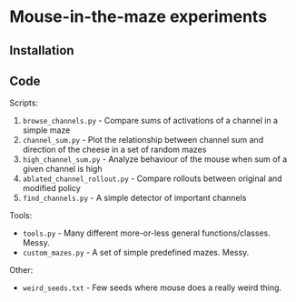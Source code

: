 # Mouse-in-the-maze experiments

## Installation

## Code

Scripts:

1. `browse_channels.py` - Compare sums of activations of a channel in a simple maze
2. `channel_sum.py` - Plot the relationship between channel sum and direction of the cheese in a set of random mazes
3. `high_channel_sum.py` - Analyze behaviour of the mouse when sum of a given channel is high
4. `ablated_channel_rollout.py` - Compare rollouts between original and modified policy
5. `find_channels.py` - A simple detector of important channels

Tools:
*   `tools.py` - Many different more-or-less general functions/classes. Messy.
*   `custom_mazes.py` - A set of simple predefined mazes. Messy.

Other:
*   `weird_seeds.txt` - Few seeds where mouse does a really weird thing.
